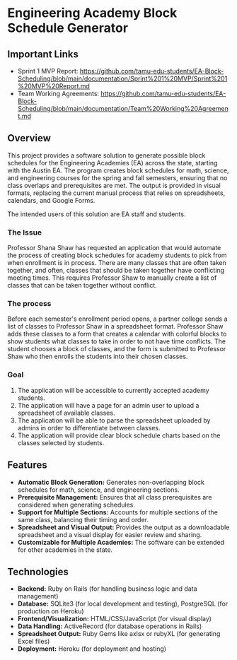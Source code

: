 # Engineering Academy Block Schedule Generator
## Important Links
+ Sprint 1 MVP Report: https://github.com/tamu-edu-students/EA-Block-Scheduling/blob/main/documentation/Sprint%201%20MVP/Sprint%201%20MVP%20Report.md
+ Team Working Agreements: https://github.com/tamu-edu-students/EA-Block-Scheduling/blob/main/documentation/Team%20Working%20Agreement.md

## Overview
This project provides a software solution to generate possible block schedules for the Engineering Academies (EA) across the state, starting with the Austin EA. The program creates block schedules for math, science, and engineering courses for the spring and fall semesters, ensuring that no class overlaps and prerequisites are met. The output is provided in visual formats, replacing the current manual process that relies on spreadsheets, calendars, and Google Forms.

The intended users of this solution are EA staff and students.

### The Issue
Professor Shana Shaw has requested an application that would automate the process of creating block schedules for academy students to pick from when enrollment is in process. There are many classes that are often taken together, and often, classes that should be taken together have conflicting meeting times. This requires Professor Shaw to manually create a list of classes that can be taken together without conflict.

### The process
Before each semester's enrollment period opens, a partner college sends a list of classes to Professor Shaw in a spreadsheet format. Professor Shaw adds these classes to a form that creates a calendar with colorful blocks to show students what classes to take in order to not have time conflicts. The student chooses a block of classes, and the form is submitted to Professor Shaw who then enrolls the students into their chosen classes.

### Goal
1. The application will be accessible to currently accepted academy students.
2. The application will have a page for an admin user to upload a spreadsheet of available classes.
3. The application will be able to parse the spreadsheet uploaded by admins in order to differentiate between classes.
4. The application will provide clear block schedule charts based on the classes selected by students.

## Features
+ **Automatic Block Generation:** Generates non-overlapping block schedules for math, science, and engineering sections.
+ **Prerequisite Management:** Ensures that all class prerequisites are considered when generating schedules.
+ **Support for Multiple Sections:** Accounts for multiple sections of the same class, balancing their timing and order.
+ **Spreadsheet and Visual Output:** Provides the output as a downloadable spreadsheet and a visual display for easier review and sharing.
+ **Customizable for Multiple Academies:** The software can be extended for other academies in the state.

## Technologies
+ **Backend:** Ruby on Rails (for handling business logic and data management)
+ **Database:** SQLite3 (for local development and testing), PostgreSQL (for production on Heroku)
+ **Frontend/Visualization:** HTML/CSS/JavaScript (for visual display)
+ **Data Handling:** ActiveRecord (for database operations in Rails)
+ **Spreadsheet Output:** Ruby Gems like axlsx or rubyXL (for generating Excel files)
+ **Deployment:** Heroku (for deployment and hosting)
